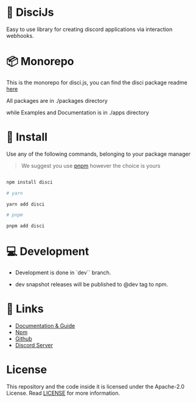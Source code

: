 # 🎨 DisciJs

Easy to use library for creating discord applications via interaction webhooks.

# 📦 Monorepo

This is the monorepo for disci.js, you can find the disci package readme [here](./packages/disci/readme.md)

All packages are in ./packages directory 

while Examples and Documentation is in ./apps directory

# 🚀 Install

Use any of the following commands, belonging to your package manager

> We suggest you use [pnpm](https://pnpm.io/) however the choice is yours

```bash

npm install disci

# yarn

yarn add disci

# pnpm

pnpm add disci

```

# 💻 Development

* Development is done in `dev`` branch.

* dev snapshot releases will be published to @dev tag to npm.

# 🔗 Links

* [Documentation & Guide](https://dev--disci.netlify.app/)
* [Npm](https://www.npmjs.com/package/disci)
* [Github](https://github.com/typicalninja493/disci)
* [Discord Server](https://discord.gg/9s52pz6nWX)

# License

This repository and the code inside it is licensed under the Apache-2.0 License. Read [LICENSE](https://github.com/typicalninja493/disci/blob/master/LICENSE) for more information.
